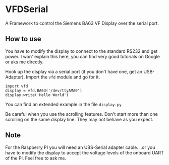 # VFDSerial
A Framework to control the Siemens BA63 VF Display over the serial port.

## How to use
You have to modify the display to connect to the standard RS232 and get power.
I won' explain this here, you can find very good tutorials on Google or aks me directly.

Hook up the display via a serial port (if you don't have one, get an USB-Adapter).
Import the `vfd` module and go for it.

    import vfd
    display = vfd.BA63('/dev/ttyAMA0')
    display.write('Hello World')

You can find an extended example in the file `display.py`

Be careful when you use the scrolling features.
Don't start more than one scrolling on the same display line.
They may not behave as you expect.

## Note
For the Raspberry PI you will need an UBS-Serial adapter cable.
..or you have to modify the display to accept the voltage levels of the onboard UART of the Pi.
Feel free to ask me.
